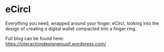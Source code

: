 # eCircl
Everything you need, wrapped around your finger. eCircl, looking into the design of creating a digital wallet compacted into a finger ring.

Full blog can be found here: https://interactiondesigngroupf.wordpress.com/
